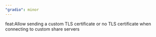 ```yaml
---
"gradio": minor
---
```


feat:Allow sending a custom TLS certificate or no TLS certificate when connecting to custom share servers

